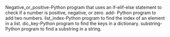 Negative_or_positive-Python program that uses an if-elif-else statement to check if a number is positive, negative, or zero.
add- Python program to add two numbers. 
list_index-Python program to find the index of an element in a list. 
dic_key-Python program to find the keys in a dictionary.
substring-Python program to find a substring in a string. 
